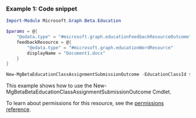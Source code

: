 ### Example 1: Code snippet

```powershellImport-Module Microsoft.Graph.Beta.Education

$params = @{
	"@odata.type" = "#microsoft.graph.educationFeedbackResourceOutcome"
	feedbackResource = @{
		"@odata.type" = "#microsoft.graph.educationWordResource"
		displayName = "Document1.docx"
	}
}

New-MgBetaEducationClassAssignmentSubmissionOutcome -EducationClassId $educationClassId -EducationAssignmentId $educationAssignmentId -EducationSubmissionId $educationSubmissionId -BodyParameter $params
```
This example shows how to use the New-MgBetaBetaEducationClassAssignmentSubmissionOutcome Cmdlet.
To learn about permissions for this resource, see the [permissions reference](/graph/permissions-reference).

